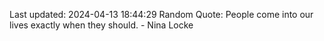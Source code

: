 Last updated: 2024-04-13 18:44:29
Random Quote: People come into our lives exactly when they should. - Nina Locke